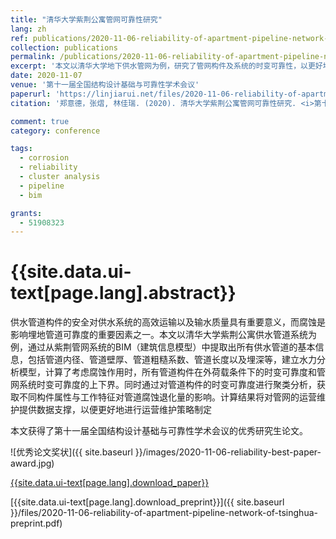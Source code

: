 ```yaml
---
title: "清华大学紫荆公寓管网可靠性研究"
lang: zh
ref: publications/2020-11-06-reliability-of-apartment-pipeline-network-of-tsinghua
collection: publications
permalink: /publications/2020-11-06-reliability-of-apartment-pipeline-network-of-tsinghua
excerpt: '本文以清华大学地下供水管网为例，研究了管网构件及系统的时变可靠性，以更好地支持运维策略制定'
date: 2020-11-07
venue: '第十一届全国结构设计基础与可靠性学术会议'
paperurl: 'https://linjiarui.net/files/2020-11-06-reliability-of-apartment-pipeline-network-of-tsinghua.pdf'
citation: '郑意德，张熠, 林佳瑞. (2020). 清华大学紫荆公寓管网可靠性研究. <i>第十一届全国结构设计基础与可靠性学术会议论文集</i>, 107-121. 武汉理工大学出版社. 中国, 武汉.'

comment: true
category: conference

tags: 
  - corrosion
  - reliability
  - cluster analysis
  - pipeline
  - bim

grants:
  - 51908323
---
```



{{site.data.ui-text[page.lang].abstract}}
====

供水管道构件的安全对供水系统的高效运输以及输水质量具有重要意义，而腐蚀是影响埋地管道可靠度的重要因素之一。本文以清华大学紫荆公寓供水管道系统为例，通过从紫荆管网系统的BIM（建筑信息模型）中提取出所有供水管道的基本信息，包括管道内径、管道壁厚、管道粗糙系数、管道长度以及埋深等，建立水力分析模型，计算了考虑腐蚀作用时，所有管道构件在外荷载条件下的时变可靠度和管网系统时变可靠度的上下界。同时通过对管道构件的时变可靠度进行聚类分析，获取不同构件属性与工作特征对管道腐蚀退化量的影响。计算结果将对管网的运营维护提供数据支撑，以便更好地进行运营维护策略制定

本文获得了第十一届全国结构设计基础与可靠性学术会议的优秀研究生论文。

![优秀论文奖状]({{ site.baseurl }}/images/2020-11-06-reliability-best-paper-award.jpg)

[{{site.data.ui-text[page.lang].download_paper}}](https://linjiarui.net/files/2020-11-06-reliability-of-apartment-pipeline-network-of-tsinghua.pdf)

[{{site.data.ui-text[page.lang].download_preprint}}]({{ site.baseurl }}/files/2020-11-06-reliability-of-apartment-pipeline-network-of-tsinghua-preprint.pdf)
